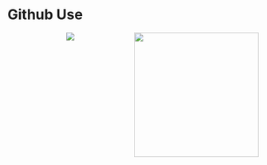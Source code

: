 # Github Use


<img src="https://media.giphy.com/media/JIX9t2j0ZTN9S/giphy.gif" align="right" widht="400" height="250">








 



 



<!-- <img align=beside width=190 src="https://github.com/tksema/tksema/blob/main/6c9d78ff0aef15b00a358ab718ed3aca.gif" /> --!>

<p align="center"><img src="https://raw.githubusercontent.com/catppuccin/catppuccin/main/assets/footers/gray0_ctp_on_line.svg?sanitize=true" /></p>

